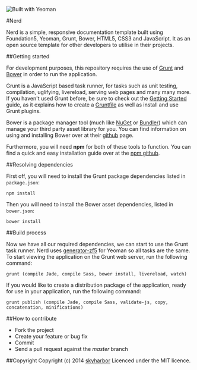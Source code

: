 ![Built with Yeoman](http://pixel-cookers.github.io/built-with-badges/yeoman/yeoman-long-flat.png)

#Nerd

Nerd is a simple, responsive documentation template built using Foundation5, Yeoman, Grunt, Bower, HTML5, CSS3 and JavaScript. It as an open source template for other developers to utilise in their projects.

##Getting started

For development purposes, this repository requires the use of [Grunt](http://gruntjs.com/) and [Bower](http://bower.io/) in order to run the application.

Grunt is a JavaScript based task runner, for tasks such as unit testing, compilation, uglifying, livereload, serving web pages and many many more. If you haven't used Grunt before, be sure to check out the [Getting Started](http://gruntjs.com/getting-started) guide, as it explains how to create a [Gruntfile](http://gruntjs.com/sample-gruntfile) as well as install and use Grunt plugins. 

Bower is a package manager tool (much like [NuGet](http://www.nuget.org/) or [Bundler](http://bundler.io/)) which can manage your third party asset library for you. You can find information on using and installing Bower over at their [github](https://github.com/bower/bower) page.

Furthermore, you will need **npm** for both of these tools to function. You can find a quick and easy installation guide over at the [npm github](https://github.com/npm/npm).

##Resolving dependencies

First off, you will need to install the Grunt package dependencies listed in `package.json`:

    npm install

Then you will need to install the Bower asset dependencies, listed in `bower.json`:

    bower install

##Build process

Now we have all our required dependencies, we can start to use the Grunt task runner. Nerd uses [generator-zf5](https://github.com/juliancwirko/generator-zf5) for Yeoman so all tasks are the same. To start viewing the application on the Grunt web server, run the following command:

    grunt (compile Jade, compile Sass, bower install, livereload, watch)

If you would like to create a distribution package of the application, ready for use in your application, run the following command:

    grunt publish (compile Jade, compile Sass, validate-js, copy, concatenation, minifications)

##How to contribute

* Fork the project
* Create your feature or bug fix
* Commit
* Send a pull request against the *master* branch

##Copyright
Copyright (c) 2014 [skyharbor](https://github.com/skyharbor)
Licenced under the MIT licence.


